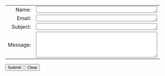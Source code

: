 <form accept-charset="UTF-8" action="https://formspree.io/f/mpzepooq" method="POST">
  <table style="border:none; border-collapse:collapse; cellspacing:0; cellpadding:0">
    <tr>
      <td style="border:none" align="right">Name:</td>
      <td style="border:none" align="left"><textarea name="text" id="message" cols="45" rows="1" tabindex="1"></textarea></td>
    </tr>
    <tr>
      <td style="border:none" align="right">Email:</td>
      <td style="border:none" align="left"><textarea name="text" id="message" cols="45" rows="1" tabindex="2"></textarea></td>
    </tr>
    <tr>
      <td style="border:none" align="right">Subject:</td>
      <td style="border:none" align="left"><textarea name="text" id="message" cols="45" rows="1" tabindex="3"></textarea></td>
    </tr>
     <tr>
      <td style="border:none" align="right">Message:</td>
      <td style="border:none" align="left"><textarea name="text" id="message" cols="45" rows="5" tabindex="4"></textarea></td>
    </tr>
  </table>
  <p>
    <label for="submit"></label>
    <input type="submit" name="submit" id="submit" value="Submit" tabindex="5" />
    <label for="reset"></label>
    <input type="reset" name="reset" id="reset" value="Clear" tabindex="6" />
  </p>  
</form>
